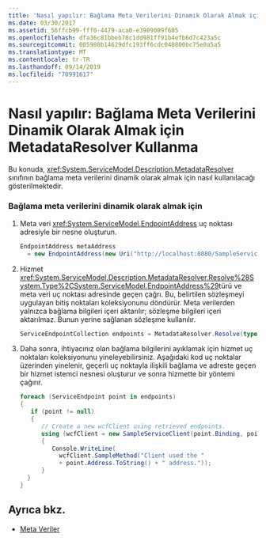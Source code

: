 ```yaml
---
title: 'Nasıl yapılır: Bağlama Meta Verilerini Dinamik Olarak Almak için MetadataResolver Kullanma'
ms.date: 03/30/2017
ms.assetid: 56ffcb99-fff0-4479-aca0-e3909009f605
ms.openlocfilehash: dfa36c81bbeb70c1dd981ff91b4efb6d7c423a5c
ms.sourcegitcommit: 005980b14629dfc193ff6cdc040800bc75e0a5a5
ms.translationtype: MT
ms.contentlocale: tr-TR
ms.lasthandoff: 09/14/2019
ms.locfileid: "70991617"
---
```

# <a name="how-to-use-metadataresolver-to-obtain-binding-metadata-dynamically"></a>Nasıl yapılır: Bağlama Meta Verilerini Dinamik Olarak Almak için MetadataResolver Kullanma
Bu konuda, <xref:System.ServiceModel.Description.MetadataResolver> sınıfının bağlama meta verilerini dinamik olarak almak için nasıl kullanılacağı gösterilmektedir.  
  
### <a name="to-dynamically-obtain-binding-metadata"></a>Bağlama meta verilerini dinamik olarak almak için  
  
1. Meta veri <xref:System.ServiceModel.EndpointAddress> uç noktası adresiyle bir nesne oluşturun.  
  
    ```csharp
    EndpointAddress metaAddress  
      = new EndpointAddress(new Uri("http://localhost:8080/SampleService/mex"));  
    ```  
  
2. Hizmet <xref:System.ServiceModel.Description.MetadataResolver.Resolve%28System.Type%2CSystem.ServiceModel.EndpointAddress%29>türü ve meta veri uç noktası adresinde geçen çağrı. Bu, belirtilen sözleşmeyi uygulayan bitiş noktaları koleksiyonunu döndürür. Meta verilerden yalnızca bağlama bilgileri içeri aktarılır; sözleşme bilgileri içeri aktarılmaz. Bunun yerine sağlanan sözleşme kullanılır.  
  
    ```csharp  
    ServiceEndpointCollection endpoints = MetadataResolver.Resolve(typeof(SampleServiceClient),metaAddress);  
    ```  
  
3. Daha sonra, ihtiyacınız olan bağlama bilgilerini ayıklamak için hizmet uç noktaları koleksiyonunu yineleyebilirsiniz. Aşağıdaki kod uç noktalar üzerinden yinelenir, geçerli uç noktayla ilişkili bağlama ve adreste geçen bir hizmet istemci nesnesi oluşturur ve sonra hizmette bir yöntemi çağırır.  
  
    ```csharp  
    foreach (ServiceEndpoint point in endpoints)  
    {  
       if (point != null)  
       {  
          // Create a new wcfClient using retrieved endpoints.  
          using (wcfClient = new SampleServiceClient(point.Binding, point.Address))  
          {  
             Console.WriteLine(  
               wcfClient.SampleMethod("Client used the "  
               + point.Address.ToString() + " address."));  
          }  
      }  
    }  
    ```  
  
## <a name="see-also"></a>Ayrıca bkz.

- [Meta Veriler](../../../../docs/framework/wcf/feature-details/metadata.md)
